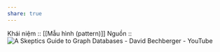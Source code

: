 ```yaml
---
share: true
---
```

Khái niệm :: [[Mẫu hình (pattern)]]
Nguồn :: ![A Skeptics Guide to Graph Databases - David Bechberger - YouTube](https://youtu.be/yOYodfN84N4?t=640)
